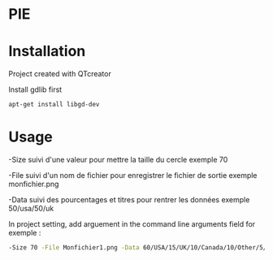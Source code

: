 # PIE

# Installation

Project created with QTcreator

Install gdlib first

```bash
apt-get install libgd-dev
```

# Usage

-Size suivi d'une valeur pour mettre la taille du cercle exemple 70

-File suivi d'un nom de fichier pour enregistrer le fichier de sortie exemple monfichier.png

-Data suivi des pourcentages et titres pour rentrer les données exemple 50/usa/50/uk

In project setting, 
add arguement in the command line arguments field for exemple :

```bash
-Size 70 -File Monfichier1.png -Data 60/USA/15/UK/10/Canada/10/Other/5/Australia
```
